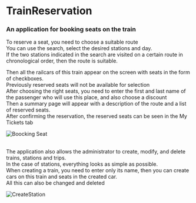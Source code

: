 
# TrainReservation

<h3>An application for booking seats on the train </h3>

To reserve a seat, you need to choose a suitable route <br/> 
You can use the search, select the desired stations and day. <br/>
If the two stations indicated in the search are visited on a certain route in chronological order, then the route is suitable. <br/>

Then all the railcars of this train appear on the screen with seats in the form of checkboxes. <br/>
Previously reserved seats will not be available for selection <br/>
After choosing the right seats, you need to enter the first and last name of the passenger who will use this place, and also choose a discount <br/>
Then a summary page will appear with a description of the route and a list of reserved seats. <br/>
After confirming the reservation, the reserved seats can be seen in the My Tickets tab <br/>

![Boocking Seat](https://user-images.githubusercontent.com/74061165/127734060-35a02eb4-c3d9-40a2-b5cd-7088d09a1bbe.gif)

<br/>
The application also allows the administrator to create, modify, and delete trains, stations and trips. <br/>
In the case of stations, everything looks as simple as possible. <br/>
When creating a train, you need to enter only its name, then you can create cars on this train and seats in the created car. <br/>
All this can also be changed and deleted <br/>


![CreateStation](https://user-images.githubusercontent.com/74061165/127347650-a5d90573-f05d-451d-bc0e-4b5abf969f77.gif)


